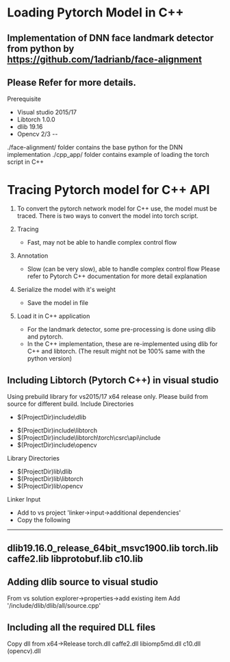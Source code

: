 # Loading Pytorch Model in C++
## Implementation of DNN face landmark detector from python by https://github.com/1adrianb/face-alignment
Please Refer []() for more details.
--
Prerequisite
* Visual studio 2015/17
* Libtorch 1.0.0
* dlib 19.16
* Opencv 2/3
--

./face-alignment/ folder contains the base python for the DNN implementation
./cpp_app/ folder contains example of loading the torch script in C++

# Tracing Pytorch model for C++ API
1. To convert the pytorch network model for C++ use, the model must be traced.
There is two ways to convert the model into torch script.
1. Tracing
	* Fast, may not be able to handle complex control flow
2. Annotation
	* Slow (can be very slow), able to handle complex control flow
Please refer to Pytorch C++ documentation for more detail explanation

2. Serialize the model with it's weight
	* Save the model in file
3. Load it in C++ application
	* For the landmark detector, some pre-processing is done using dlib and pytorch.
	* In the C++ implementation, these are re-implemented using dlib for C++ and libtorch. (The result might not be 100% same with the python version)


## Including Libtorch (Pytorch C++) in visual studio
Using prebuild library for vs2015/17 x64 release only.
Please build from source for different build.
Include Directories
* $(ProjectDir)include\dlib
+ $(ProjectDir)include\libtorch
+ $(ProjectDir)include\libtorch\torch\csrc\api\include
+ $(ProjectDir)include\opencv

Library Directories
* $(ProjectDir)lib\dlib
* $(ProjectDir)lib\libtorch
* $(ProjectDir)lib\opencv

Linker Input
* Add to vs project 'linker->input->additional dependencies'
* Copy the following
-----
dlib19.16.0_release_64bit_msvc1900.lib
torch.lib
caffe2.lib
libprotobuf.lib
c10.lib
-----

## Adding dlib source to visual studio
From vs solution explorer->properties->add existing item
Add '<current project folder>/include/dlib/dlib/all/source.cpp'

## Including all the required DLL files
Copy dll from x64->Release
torch.dll
caffe2.dll
libiomp5md.dll
c10.dll
(opencv).dll
